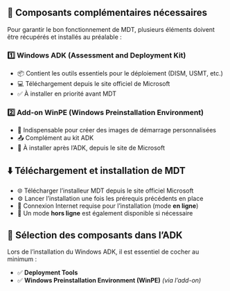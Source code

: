 ## 🔗 **Composants complémentaires nécessaires**

Pour garantir le bon fonctionnement de MDT, plusieurs éléments doivent être récupérés et installés au préalable :

### 1️⃣ **Windows ADK (Assessment and Deployment Kit)**

- 📦 Contient les outils essentiels pour le déploiement (DISM, USMT, etc.)
- 💻 Téléchargement depuis le site officiel de Microsoft
- ✅ À installer en priorité avant MDT

### 2️⃣ **Add-on WinPE (Windows Preinstallation Environment)**

- 🧱 Indispensable pour créer des images de démarrage personnalisées
- 📤 Complément au kit ADK
- 💾 À installer après l’ADK, depuis le site de Microsoft



## ⬇️ **Téléchargement et installation de MDT**

- 🌐 Télécharger l’installeur MDT depuis le site officiel Microsoft
- ⚙️ Lancer l’installation une fois les prérequis précédents en place
- 📡 Connexion Internet requise pour l’installation (mode **en ligne**)
- 📴 Un mode **hors ligne** est également disponible si nécessaire



## 🧩 **Sélection des composants dans l’ADK**

Lors de l’installation du Windows ADK, il est essentiel de cocher au minimum :

- ✅ **Deployment Tools**
- ✅ **Windows Preinstallation Environment (WinPE)** *(via l’add-on)*
